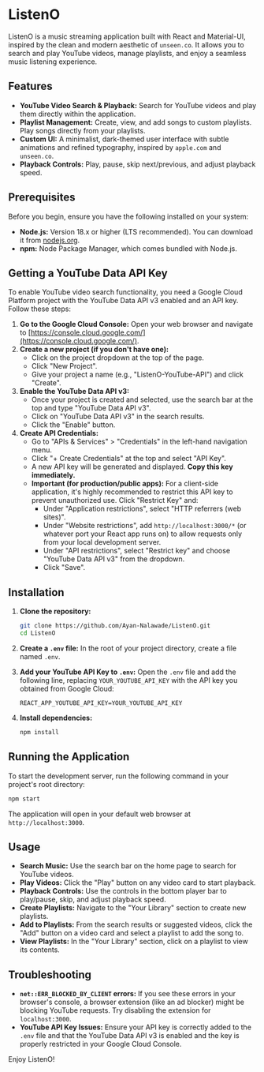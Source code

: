 # ListenO

ListenO is a music streaming application built with React and Material-UI, inspired by the clean and modern aesthetic of `unseen.co`. It allows you to search and play YouTube videos, manage playlists, and enjoy a seamless music listening experience.

## Features

*   **YouTube Video Search & Playback:** Search for YouTube videos and play them directly within the application.
*   **Playlist Management:** Create, view, and add songs to custom playlists. Play songs directly from your playlists.
*   **Custom UI:** A minimalist, dark-themed user interface with subtle animations and refined typography, inspired by `apple.com` and `unseen.co`.
*   **Playback Controls:** Play, pause, skip next/previous, and adjust playback speed.

## Prerequisites

Before you begin, ensure you have the following installed on your system:

*   **Node.js:** Version 18.x or higher (LTS recommended). You can download it from [nodejs.org](https://nodejs.org/).
*   **npm:** Node Package Manager, which comes bundled with Node.js.

## Getting a YouTube Data API Key

To enable YouTube video search functionality, you need a Google Cloud Platform project with the YouTube Data API v3 enabled and an API key. Follow these steps:

1.  **Go to the Google Cloud Console:** Open your web browser and navigate to [https://console.cloud.google.com/](https://console.cloud.google.com/).
2.  **Create a new project (if you don't have one):**
    *   Click on the project dropdown at the top of the page.
    *   Click "New Project".
    *   Give your project a name (e.g., "ListenO-YouTube-API") and click "Create".
3.  **Enable the YouTube Data API v3:**
    *   Once your project is created and selected, use the search bar at the top and type "YouTube Data API v3".
    *   Click on "YouTube Data API v3" in the search results.
    *   Click the "Enable" button.
4.  **Create API Credentials:**
    *   Go to "APIs & Services" > "Credentials" in the left-hand navigation menu.
    *   Click "+ Create Credentials" at the top and select "API Key".
    *   A new API key will be generated and displayed. **Copy this key immediately.**
    *   **Important (for production/public apps):** For a client-side application, it's highly recommended to restrict this API key to prevent unauthorized use. Click "Restrict Key" and:
        *   Under "Application restrictions", select "HTTP referrers (web sites)".
        *   Under "Website restrictions", add `http://localhost:3000/*` (or whatever port your React app runs on) to allow requests only from your local development server.
        *   Under "API restrictions", select "Restrict key" and choose "YouTube Data API v3" from the dropdown.
        *   Click "Save".

## Installation

1.  **Clone the repository:**
    ```bash
    git clone https://github.com/Ayan-Nalawade/ListenO.git
    cd ListenO
    ```

2.  **Create a `.env` file:**
    In the root of your project directory, create a file named `.env`.

3.  **Add your YouTube API Key to `.env`:**
    Open the `.env` file and add the following line, replacing `YOUR_YOUTUBE_API_KEY` with the API key you obtained from Google Cloud:
    ```
    REACT_APP_YOUTUBE_API_KEY=YOUR_YOUTUBE_API_KEY
    ```

4.  **Install dependencies:**
    ```bash
    npm install
    ```

## Running the Application

To start the development server, run the following command in your project's root directory:

```bash
npm start
```

The application will open in your default web browser at `http://localhost:3000`.

## Usage

*   **Search Music:** Use the search bar on the home page to search for YouTube videos.
*   **Play Videos:** Click the "Play" button on any video card to start playback.
*   **Playback Controls:** Use the controls in the bottom player bar to play/pause, skip, and adjust playback speed.
*   **Create Playlists:** Navigate to the "Your Library" section to create new playlists.
*   **Add to Playlists:** From the search results or suggested videos, click the "Add" button on a video card and select a playlist to add the song to.
*   **View Playlists:** In the "Your Library" section, click on a playlist to view its contents.

## Troubleshooting

*   **`net::ERR_BLOCKED_BY_CLIENT` errors:** If you see these errors in your browser's console, a browser extension (like an ad blocker) might be blocking YouTube requests. Try disabling the extension for `localhost:3000`.
*   **YouTube API Key Issues:** Ensure your API key is correctly added to the `.env` file and that the YouTube Data API v3 is enabled and the key is properly restricted in your Google Cloud Console.

Enjoy ListenO!